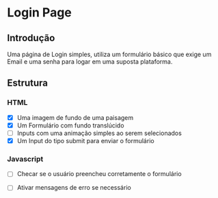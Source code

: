 # Login Page

## Introdução
Uma página de Login simples, utiliza um formulário básico que exige um Email e uma senha para logar em uma suposta plataforma. 

## Estrutura

### HTML
- [X] Uma imagem de fundo de uma paisagem
- [X] Um Formulário com fundo translúcido
- [ ] Inputs com uma animação simples ao serem selecionados
- [X] Um Input do tipo submit para enviar o formulário

### Javascript
- [ ] Checar se o usuário preencheu corretamente o formulário
- [ ] Ativar mensagens de erro se necessário


